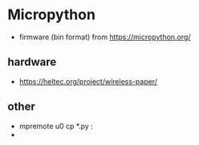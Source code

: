 # Micropython

- firmware (bin format) from https://micropython.org/

## hardware

- https://heltec.org/project/wireless-paper/


## other

- mpremote u0 cp *.py :
- 


